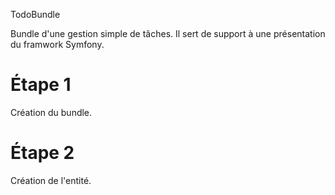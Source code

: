 TodoBundle

Bundle d'une gestion simple de tâches.
Il sert de support à une présentation du framwork Symfony.

Étape 1
=======

Création du bundle.

Étape 2
=======

Création de l'entité.